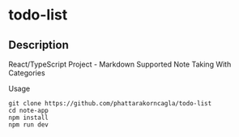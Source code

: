 # todo-list

## Description
React/TypeScript Project - Markdown Supported Note Taking With Categories

Usage
```
git clone https://github.com/phattarakorncagla/todo-list
cd note-app
npm install
npm run dev
```
